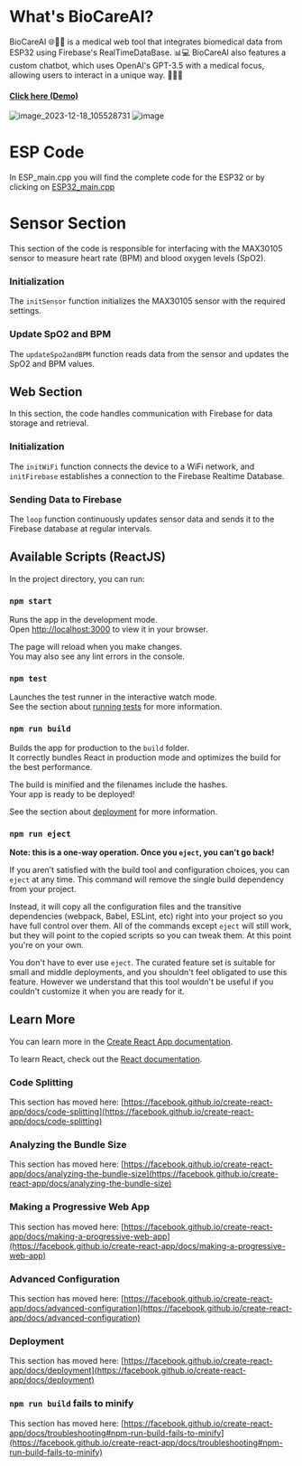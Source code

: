 # What's BioCareAI?

BioCareAI 🌐👩‍⚕️ is a medical web tool that integrates biomedical data from ESP32 using Firebase's RealTimeDataBase. 📊💻 BioCareAI also features a custom chatbot, which uses OpenAI's GPT-3.5 with a medical focus, allowing users to interact in a unique way. 🤖👨‍⚕️
#### [Click here (Demo)](https://biocareai.web.app)

![image_2023-12-18_105528731](https://github.com/carlobeni/BioCareAI/assets/110142022/8fffa82e-c99c-48a6-bb4d-a3edf3f25f5f)
![image](https://github.com/carlobeni/BioCareAI/assets/110142022/0ed0054c-1105-42ad-89f6-ba7cbe28496e)

# ESP Code

In ESP_main.cpp you will find the complete code for the ESP32 or by clicking on [ESP32_main.cpp](https://github.com/carlobeni/BioCareAI/blob/master/ESP32_main.cpp)

# Sensor Section

This section of the code is responsible for interfacing with the MAX30105 sensor to measure heart rate (BPM) and blood oxygen levels (SpO2).

### Initialization

The `initSensor` function initializes the MAX30105 sensor with the required settings.

### Update SpO2 and BPM

The `updateSpo2andBPM` function reads data from the sensor and updates the SpO2 and BPM values.

## Web Section

In this section, the code handles communication with Firebase for data storage and retrieval.

### Initialization

The `initWiFi` function connects the device to a WiFi network, and `initFirebase` establishes a connection to the Firebase Realtime Database.

### Sending Data to Firebase

The `loop` function continuously updates sensor data and sends it to the Firebase database at regular intervals.


## Available Scripts (ReactJS)

In the project directory, you can run:

### `npm start`

Runs the app in the development mode.\
Open [http://localhost:3000](http://localhost:3000) to view it in your browser.

The page will reload when you make changes.\
You may also see any lint errors in the console.

### `npm test`

Launches the test runner in the interactive watch mode.\
See the section about [running tests](https://facebook.github.io/create-react-app/docs/running-tests) for more information.

### `npm run build`

Builds the app for production to the `build` folder.\
It correctly bundles React in production mode and optimizes the build for the best performance.

The build is minified and the filenames include the hashes.\
Your app is ready to be deployed!

See the section about [deployment](https://facebook.github.io/create-react-app/docs/deployment) for more information.

### `npm run eject`

**Note: this is a one-way operation. Once you `eject`, you can't go back!**

If you aren't satisfied with the build tool and configuration choices, you can `eject` at any time. This command will remove the single build dependency from your project.

Instead, it will copy all the configuration files and the transitive dependencies (webpack, Babel, ESLint, etc) right into your project so you have full control over them. All of the commands except `eject` will still work, but they will point to the copied scripts so you can tweak them. At this point you're on your own.

You don't have to ever use `eject`. The curated feature set is suitable for small and middle deployments, and you shouldn't feel obligated to use this feature. However we understand that this tool wouldn't be useful if you couldn't customize it when you are ready for it.

## Learn More

You can learn more in the [Create React App documentation](https://facebook.github.io/create-react-app/docs/getting-started).

To learn React, check out the [React documentation](https://reactjs.org/).

### Code Splitting

This section has moved here: [https://facebook.github.io/create-react-app/docs/code-splitting](https://facebook.github.io/create-react-app/docs/code-splitting)

### Analyzing the Bundle Size

This section has moved here: [https://facebook.github.io/create-react-app/docs/analyzing-the-bundle-size](https://facebook.github.io/create-react-app/docs/analyzing-the-bundle-size)

### Making a Progressive Web App

This section has moved here: [https://facebook.github.io/create-react-app/docs/making-a-progressive-web-app](https://facebook.github.io/create-react-app/docs/making-a-progressive-web-app)

### Advanced Configuration

This section has moved here: [https://facebook.github.io/create-react-app/docs/advanced-configuration](https://facebook.github.io/create-react-app/docs/advanced-configuration)

### Deployment

This section has moved here: [https://facebook.github.io/create-react-app/docs/deployment](https://facebook.github.io/create-react-app/docs/deployment)

### `npm run build` fails to minify

This section has moved here: [https://facebook.github.io/create-react-app/docs/troubleshooting#npm-run-build-fails-to-minify](https://facebook.github.io/create-react-app/docs/troubleshooting#npm-run-build-fails-to-minify)
